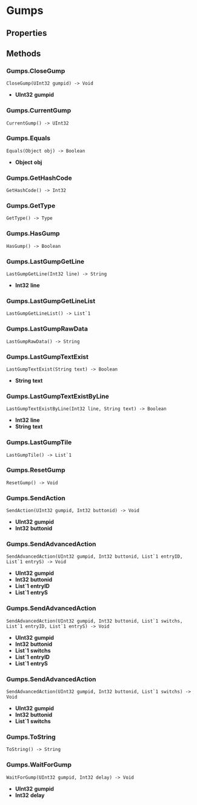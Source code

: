 # Gumps    

## Properties  
 
## Methods  
### Gumps.CloseGump
```
CloseGump(UInt32 gumpid) -> Void
```
- __UInt32__ **gumpid**
### Gumps.CurrentGump
```
CurrentGump() -> UInt32
```
### Gumps.Equals
```
Equals(Object obj) -> Boolean
```
- __Object__ **obj**
### Gumps.GetHashCode
```
GetHashCode() -> Int32
```
### Gumps.GetType
```
GetType() -> Type
```
### Gumps.HasGump
```
HasGump() -> Boolean
```
### Gumps.LastGumpGetLine
```
LastGumpGetLine(Int32 line) -> String
```
- __Int32__ **line**
### Gumps.LastGumpGetLineList
```
LastGumpGetLineList() -> List`1
```
### Gumps.LastGumpRawData
```
LastGumpRawData() -> String
```
### Gumps.LastGumpTextExist
```
LastGumpTextExist(String text) -> Boolean
```
- __String__ **text**
### Gumps.LastGumpTextExistByLine
```
LastGumpTextExistByLine(Int32 line, String text) -> Boolean
```
- __Int32__ **line** 
- __String__ **text**
### Gumps.LastGumpTile
```
LastGumpTile() -> List`1
```
### Gumps.ResetGump
```
ResetGump() -> Void
```
### Gumps.SendAction
```
SendAction(UInt32 gumpid, Int32 buttonid) -> Void
```
- __UInt32__ **gumpid** 
- __Int32__ **buttonid**
### Gumps.SendAdvancedAction
```
SendAdvancedAction(UInt32 gumpid, Int32 buttonid, List`1 entryID, List`1 entryS) -> Void
```
- __UInt32__ **gumpid** 
- __Int32__ **buttonid** 
- __List`1__ **entryID** 
- __List`1__ **entryS**
### Gumps.SendAdvancedAction
```
SendAdvancedAction(UInt32 gumpid, Int32 buttonid, List`1 switchs, List`1 entryID, List`1 entryS) -> Void
```
- __UInt32__ **gumpid** 
- __Int32__ **buttonid** 
- __List`1__ **switchs** 
- __List`1__ **entryID** 
- __List`1__ **entryS**
### Gumps.SendAdvancedAction
```
SendAdvancedAction(UInt32 gumpid, Int32 buttonid, List`1 switchs) -> Void
```
- __UInt32__ **gumpid** 
- __Int32__ **buttonid** 
- __List`1__ **switchs**
### Gumps.ToString
```
ToString() -> String
```
### Gumps.WaitForGump
```
WaitForGump(UInt32 gumpid, Int32 delay) -> Void
```
- __UInt32__ **gumpid** 
- __Int32__ **delay**
